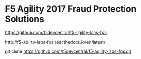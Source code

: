 # F5 Agility 2017 Fraud Protection Solutions

https://github.com/f5devcentral/f5-agility-labs-fps

http://f5-agility-labs-fps.readthedocs.io/en/latest/

git clone https://github.com/f5devcentral/f5-agility-labs-fps.git

